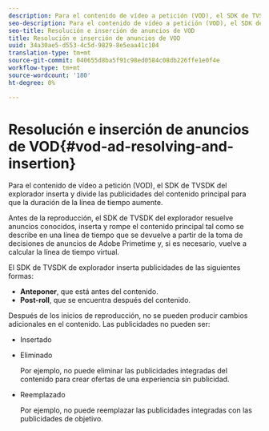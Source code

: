```yaml
---
description: Para el contenido de vídeo a petición (VOD), el SDK de TVSDK del explorador inserta y divide las publicidades del contenido principal para que la duración de la línea de tiempo aumente.
seo-description: Para el contenido de vídeo a petición (VOD), el SDK de TVSDK del explorador inserta y divide las publicidades del contenido principal para que la duración de la línea de tiempo aumente.
seo-title: Resolución e inserción de anuncios de VOD
title: Resolución e inserción de anuncios de VOD
uuid: 34a30ae5-d553-4c5d-9829-8e5eaa41c104
translation-type: tm+mt
source-git-commit: 040655d8ba5f91c98ed0584c08db226ffe1e0f4e
workflow-type: tm+mt
source-wordcount: '180'
ht-degree: 0%

---
```



# Resolución e inserción de anuncios de VOD{#vod-ad-resolving-and-insertion}

Para el contenido de vídeo a petición (VOD), el SDK de TVSDK del explorador inserta y divide las publicidades del contenido principal para que la duración de la línea de tiempo aumente.

Antes de la reproducción, el SDK de TVSDK del explorador resuelve anuncios conocidos, inserta y rompe el contenido principal tal como se describe en una línea de tiempo que se devuelve a partir de la toma de decisiones de anuncios de Adobe Primetime y, si es necesario, vuelve a calcular la línea de tiempo virtual.

El SDK de TVSDK de explorador inserta publicidades de las siguientes formas:

* **Anteponer**, que está antes del contenido.
* **Post-roll**, que se encuentra después del contenido.

Después de los inicios de reproducción, no se pueden producir cambios adicionales en el contenido. Las publicidades no pueden ser:

* Insertado
* Eliminado

   Por ejemplo, no puede eliminar las publicidades integradas del contenido para crear ofertas de una experiencia sin publicidad.
* Reemplazado

   Por ejemplo, no puede reemplazar las publicidades integradas con las publicidades de objetivo.

